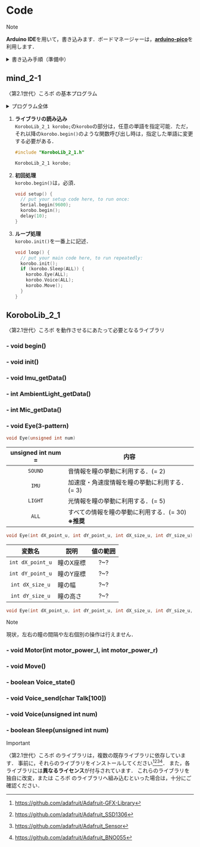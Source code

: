 # Code
> [!NOTE]
> **Arduino IDE**を用いて，書き込みます．ボードマネージャーは，[**arduino-pico**](https://github.com/earlephilhower/arduino-pico)を利用します．

<details>
<summary>書き込み手順（準備中）</summary>
準備中．
</details>

## mind_2-1
〈第2.1世代〉ころボ の基本プログラム

<details>
<summary>プログラム全体</summary>
  
```cpp
#include "KoroboLib_2_1.h"

KoroboLib_2_1 korobo;

void setup() {
  // put your setup code here, to run once:
  Serial.begin(9600);
  korobo.begin();
  delay(10);
}

void loop() {
  // put your main code here, to run repeatedly:
  korobo.init();
  if (korobo.Sleep(ALL)) {
    korobo.Eye(ALL);
    korobo.Voice(ALL);
    korobo.Move();
  }
}
```

</details>

1. **ライブラリの読み込み**\
    `KoroboLib_2_1 korobo;`の`korobo`の部分は，任意の単語を指定可能．ただ，それ以降の`korobo.begin()`のような関数呼び出し時は，指定した単語に変更する必要がある．
    ```cpp
    #include "KoroboLib_2_1.h"
    
    KoroboLib_2_1 korobo;
    ```  
2. **初回処理**\
    `korobo.begin()`は，必須．
    ```cpp
    void setup() {
      // put your setup code here, to run once:
      Serial.begin(9600);
      korobo.begin();
      delay(10);
    }
    ```
3. **ループ処理**\
    `korobo.init()`を一番上に記述．
    ```cpp
    void loop() {
      // put your main code here, to run repeatedly:
      korobo.init();
      if (korobo.Sleep(ALL)) {
        korobo.Eye(ALL);
        korobo.Voice(ALL);
        korobo.Move();
      }
    }
    ```

## KoroboLib_2_1
〈第2.1世代〉ころボ を動作させるにあたって必要となるライブラリ
### - void begin()
### - void init()
### - void Imu_getData()
### - int AmbientLight_getData()
### - int Mic_getData()
### - void Eye(3-pattern)
```C++
void Eye(unsigned int num)
```
  <table>
    <thead>
      <tr>
        <th align="center">unsigned int num = </th>
        <th align="center">内容</th>
      </tr>
    </thead>
    <tbody>
      <tr>
        <td align="center"><code>SOUND</code></td>
        <td>音情報を瞳の挙動に利用する．(= 2)</td>
      </tr>
      <tr>
        <td align="center"><code>IMU</code></td>
        <td>加速度・角速度情報を瞳の挙動に利用する．(= 3)</td>
      </tr>
      <tr>
        <td align="center"><code>LIGHT</code></td>
        <td>光情報を瞳の挙動に利用する．(= 5)</td>
      </tr>
      <tr>
        <td align="center"><code>ALL</code></td>
        <td>すべての情報を瞳の挙動に利用する．(= 30) <b>※推奨</b></td>
      </tr>
    </tbody>
  </table>
  
```C++
void Eye(int dX_point_u, int dY_point_u, int dX_size_u, int dY_size_u)
```
  <table>
    <thead>
      <tr>
        <th align="center">変数名</th>
        <th align="center">説明</th>
        <th align="center">値の範囲</th>
      </tr>
    </thead>
    <tbody>
      <tr>
        <td align="center"><code>int dX_point_u</code></td>
        <td>瞳のX座標</td>
        <td align="center">?~?</td>
      </tr>
      <tr>
        <td align="center"><code>int dY_point_u</code></td>
        <td>瞳のY座標</td>
        <td align="center">?~?</td>
      </tr>
      <tr>
        <td align="center"><code>int dX_size_u</code></td>
        <td>瞳の幅</td>
        <td align="center">?~?</td>
      </tr>
      <tr>
        <td align="center"><code>int dY_size_u</code></td>
        <td>瞳の高さ</td>
        <td align="center">?~?</td>
      </tr>
    </tbody>
  </table>

```C++
void Eye(int dX_point_u, int dY_point_u, int dX_size_u, int dY_size_u, unsigned int num) //上2つの組み合わせ版
```

> [!NOTE]
> 現状，左右の瞳の間隔や左右個別の操作は行えません．
### - void Motor(int motor_power_l, int motor_power_r)
### - void Move()
### - boolean Voice_state()
### - void Voice_send(char Talk[100])
### - void Voice(unsigned int num)
### - boolean Sleep(unsigned int num)

> [!IMPORTANT]
> 〈第2.1世代〉ころボ のライブラリは，複数の既存ライブラリに依存しています．
> 事前に，それらのライブラリをインストールしてください[^1][^2][^3][^4]．
> また，各ライブラリには**異なるライセンス**が付与されています．
> これらのライブラリを独自に改変，または ころボ のライブラリへ組み込むといった場合は，十分にご確認ください．
[^1]: https://github.com/adafruit/Adafruit-GFX-Library
[^2]: https://github.com/adafruit/Adafruit_SSD1306
[^3]: https://github.com/adafruit/Adafruit_Sensor
[^4]: https://github.com/adafruit/Adafruit_BNO055
